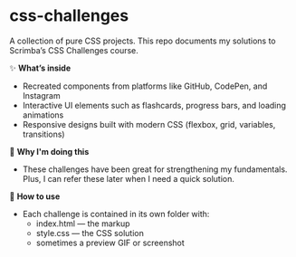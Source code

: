 # css-challenges
A collection of pure CSS projects. This repo documents my solutions to Scrimba’s CSS Challenges course.

✨ **What’s inside**
  - Recreated components from platforms like GitHub, CodePen, and Instagram
  - Interactive UI elements such as flashcards, progress bars, and loading animations
  - Responsive designs built with modern CSS (flexbox, grid, variables, transitions)

🎯 **Why I'm doing this**
  - These challenges have been great for strengthening my fundamentals. Plus, I can refer these later when I need a quick solution.

🚀 **How to use**
 - Each challenge is contained in its own folder with:
    - index.html — the markup
    - style.css — the CSS solution
    - sometimes a preview GIF or screenshot
